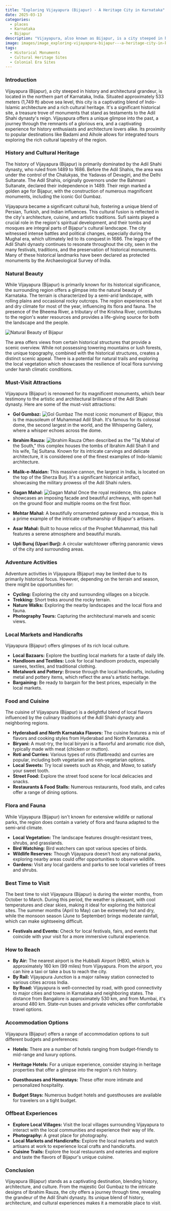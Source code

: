 ```yaml
---
title: "Exploring Vijayapura (Bijapur) - A Heritage City in Karnataka"
date: 2025-03-13
categories:
  - places
  - Karnataka
  - Bijapur
description: "Vijayapura, also known as Bijapur, is a city steeped in history and architecture. This erstwhile capital of the Adil Shahi dynasty is home to numerous Islamic monuments, tombs, and palaces that reflect the blend of Indian and Arabic styles."
image: images/image_exploring-vijayapura-bijapur---a-heritage-city-in-karnataka.png
tags: 
  - Historical Monuments
  - Cultural Heritage Sites
  - Colonial Era Sites
---
```



### **Introduction**

Vijayapura (Bijapur), a city steeped in history and architectural grandeur, is located in the northern part of Karnataka, India. Situated approximately 533 meters (1,749 ft) above sea level, this city is a captivating blend of Indo-Islamic architecture and a rich cultural heritage. It's a significant historical site, a treasure trove of monuments that stand as testaments to the Adil Shahi dynasty's reign.  Vijayapura offers a unique glimpse into the past, a journey through the remnants of a glorious era, and a captivating experience for history enthusiasts and architecture lovers alike. Its proximity to popular destinations like Badami and Aihole allows for integrated tours exploring the rich cultural tapestry of the region.

### **History and Cultural Heritage**

The history of Vijayapura (Bijapur) is primarily dominated by the Adil Shahi dynasty, who ruled from 1489 to 1686. Before the Adil Shahis, the area was under the control of the Chalukyas, the Yadavas of Devagiri, and the Delhi Sultanate. The Adil Shahis, originally governors under the Bahmani Sultanate, declared their independence in 1489. Their reign marked a golden age for Bijapur, with the construction of numerous magnificent monuments, including the iconic Gol Gumbaz.

Vijayapura became a significant cultural hub, fostering a unique blend of Persian, Turkish, and Indian influences. This cultural fusion is reflected in the city's architecture, cuisine, and artistic traditions. Sufi saints played a crucial role in the region's spiritual development, and their tombs and mosques are integral parts of Bijapur's cultural landscape. The city witnessed intense battles and political changes, especially during the Mughal era, which ultimately led to its conquest in 1686. The legacy of the Adil Shahi dynasty continues to resonate throughout the city, seen in the many festivals, traditions, and the preservation of historical monuments. Many of these historical landmarks have been declared as protected monuments by the Archaeological Survey of India.

###  **Natural Beauty**

While Vijayapura (Bijapur) is primarily known for its historical significance, the surrounding region offers a glimpse into the natural beauty of Karnataka. The terrain is characterized by a semi-arid landscape, with rolling plains and occasional rocky outcrops. The region experiences a hot and dry climate for most of the year, influencing its flora and fauna. The presence of the Bheema River, a tributary of the Krishna River, contributes to the region's water resources and provides a life-giving source for both the landscape and the people.

<img src="placeholder_image_natural_beauty.jpg" alt="Natural Beauty of Bijapur">

The area offers views from certain historical structures that provide a scenic overview. While not possessing towering mountains or lush forests, the unique topography, combined with the historical structures, creates a distinct scenic appeal. There is a potential for natural trails and exploring the local vegetation which showcases the resilience of local flora surviving under harsh climatic conditions.

### **Must-Visit Attractions**

Vijayapura (Bijapur) is renowned for its magnificent monuments, which bear testimony to the artistic and architectural brilliance of the Adil Shahi dynasty. Here are some of the must-visit attractions:

*   **Gol Gumbaz:**  <img src="placeholder_image_gol_gumbaz.jpg" alt="Gol Gumbaz"> The most iconic monument of Bijapur, this is the mausoleum of Muhammad Adil Shah. It's famous for its colossal dome, the second largest in the world, and the Whispering Gallery, where a whisper echoes across the dome.

*   **Ibrahim Rauza:**  <img src="placeholder_image_ibrahim_rauza.jpg" alt="Ibrahim Rauza"> Often described as the "Taj Mahal of the South," this complex houses the tombs of Ibrahim Adil Shah II and his wife, Taj Sultana.  Known for its intricate carvings and delicate architecture, it is considered one of the finest examples of Indo-Islamic architecture.

*   **Malik-e-Maidan:** This massive cannon, the largest in India, is located on the top of the Sherza Burj. It's a significant historical artifact, showcasing the military prowess of the Adil Shahi rulers.

*   **Gagan Mahal:** <img src="placeholder_image_gagan_mahal.jpg" alt="Gagan Mahal"> Once the royal residence, this palace showcases an imposing facade and beautiful archways, with open hall on the ground floor and multiple rooms on the first floor.

*   **Mehtar Mahal:** A beautifully ornamented gateway and a mosque, this is a prime example of the intricate craftsmanship of Bijapur's artisans.

*   **Asar Mahal:** Built to house relics of the Prophet Muhammad, this hall features a serene atmosphere and beautiful murals.

*   **Upli Buruj (Upari Burj):** A circular watchtower offering panoramic views of the city and surrounding areas.

### **Adventure Activities**

Adventure activities in Vijayapura (Bijapur) may be limited due to its primarily historical focus. However, depending on the terrain and season, there might be opportunities for:

*   **Cycling:** Exploring the city and surrounding villages on a bicycle.
*   **Trekking:** Short treks around the rocky terrain.
*   **Nature Walks:** Exploring the nearby landscapes and the local flora and fauna.
*   **Photography Tours:** Capturing the architectural marvels and scenic views.

### **Local Markets and Handicrafts**

Vijayapura (Bijapur) offers glimpses of its rich local culture.

*   **Local Bazaars:** Explore the bustling local markets for a taste of daily life.
*   **Handloom and Textiles:** Look for local handloom products, especially sarees, textiles, and traditional clothing.
*   **Metalwork and Pottery:** Browse through the local handicrafts, including metal and pottery items, which reflect the area's artistic heritage.
*   **Bargaining:** Be ready to bargain for the best prices, especially in the local markets.

### **Food and Cuisine**

The cuisine of Vijayapura (Bijapur) is a delightful blend of local flavors influenced by the culinary traditions of the Adil Shahi dynasty and neighboring regions.

*   **Hyderabadi and North Karnataka Flavors:** The cuisine features a mix of flavors and cooking styles from Hyderabad and North Karnataka.
*   **Biryani:** A must-try, the local biryani is a flavorful and aromatic rice dish, typically made with meat (chicken or mutton).
*   **Roti and Curries:** Various types of rotis (flatbreads) and curries are popular, including both vegetarian and non-vegetarian options.
*   **Local Sweets:** Try local sweets such as *Khaja*, and *Mawa*, to satisfy your sweet tooth.
*   **Street Food:** Explore the street food scene for local delicacies and snacks.
*   **Restaurants & Food Stalls:** Numerous restaurants, food stalls, and cafes offer a range of dining options.

### **Flora and Fauna**

While Vijayapura (Bijapur) isn't known for extensive wildlife or national parks, the region does contain a variety of flora and fauna adapted to the semi-arid climate.

*   **Local Vegetation:** The landscape features drought-resistant trees, shrubs, and grasslands.
*   **Bird Watching:** Bird watchers can spot various species of birds.
*   **Wildlife Reserves:** Though Vijayapura doesn't host any national parks, exploring nearby areas could offer opportunities to observe wildlife.
*   **Gardens:** Visit any local gardens and parks to see local varieties of trees and shrubs.

### **Best Time to Visit**

The best time to visit Vijayapura (Bijapur) is during the winter months, from October to March. During this period, the weather is pleasant, with cool temperatures and clear skies, making it ideal for exploring the historical sites.  The summer months (April to May) can be extremely hot and dry, while the monsoon season (June to September) brings moderate rainfall, which can make sightseeing difficult.

*   **Festivals and Events:** Check for local festivals, fairs, and events that coincide with your visit for a more immersive cultural experience.

### **How to Reach**

*   **By Air:** The nearest airport is the Hubballi Airport (HBX), which is approximately 160 km (99 miles) from Vijayapura. From the airport, you can hire a taxi or take a bus to reach the city.
*   **By Rail:** Vijayapura Junction is a major railway station connected to various cities across India.
*   **By Road:** Vijayapura is well-connected by road, with good connectivity to major cities and towns in Karnataka and neighboring states. The distance from Bangalore is approximately 530 km, and from Mumbai, it's around 480 km. State-run buses and private vehicles offer comfortable travel options.

### **Accommodation Options**

Vijayapura (Bijapur) offers a range of accommodation options to suit different budgets and preferences:

*   **Hotels:** There are a number of hotels ranging from budget-friendly to mid-range and luxury options.

*   **Heritage Hotels:** For a unique experience, consider staying in heritage properties that offer a glimpse into the region's rich history.

*   **Guesthouses and Homestays:** These offer more intimate and personalized hospitality.

*   **Budget Stays:** Numerous budget hotels and guesthouses are available for travelers on a tight budget.

### **Offbeat Experiences**

*   **Explore Local Villages:** Visit the local villages surrounding Vijayapura to interact with the local communities and experience their way of life.
*   **Photography:** A great place for photography.
*   **Local Markets and Handicrafts:** Explore the local markets and watch artisans at work to experience local crafts and handicrafts.
*   **Cuisine Trails:** Explore the local restaurants and eateries and explore and taste the flavors of Bijapur's unique cuisine.

### **Conclusion**

Vijayapura (Bijapur) stands as a captivating destination, blending history, architecture, and culture. From the majestic Gol Gumbaz to the intricate designs of Ibrahim Rauza, the city offers a journey through time, revealing the grandeur of the Adil Shahi dynasty. Its unique blend of history, architecture, and cultural experiences makes it a memorable place to visit.


